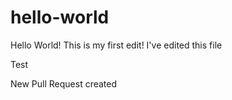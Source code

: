 # hello-world

Hello World! This is my first edit!
I've edited this file

Test

New Pull Request created
